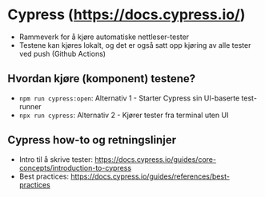 # Cypress (https://docs.cypress.io/)

- Rammeverk for å kjøre automatiske nettleser-tester
- Testene kan kjøres lokalt, og det er også satt opp kjøring av alle tester ved push (Github Actions)

## Hvordan kjøre (komponent) testene?

- `npm run cypress:open`: Alternativ 1 - Starter Cypress sin UI-baserte test-runner
- `npx run cypress`: Alternativ 2 - Kjører tester fra terminal uten UI

## Cypress how-to og retningslinjer

- Intro til å skrive tester: https://docs.cypress.io/guides/core-concepts/introduction-to-cypress
- Best practices: https://docs.cypress.io/guides/references/best-practices

